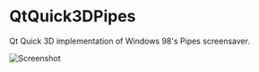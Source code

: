 # QtQuick3DPipes
 Qt Quick 3D implementation of Windows 98's Pipes screensaver.

![Screenshot](images/QtQuick3DPipes.png)